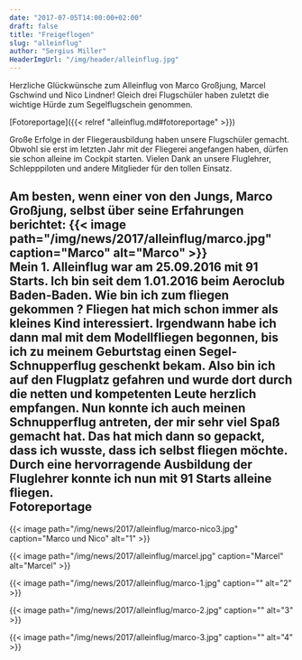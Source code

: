 ```yaml
---
date: "2017-07-05T14:00:00+02:00"
draft: false
title: "Freigeflogen"
slug: "alleinflug"
author: "Sergius Miller"
HeaderImgUrl: "/img/header/alleinflug.jpg"
---
```

Herzliche Glückwünsche zum Alleinflug von Marco Großjung, Marcel Gschwind und Nico Lindner!
Gleich drei Flugschüler haben zuletzt die wichtige Hürde zum Segelflugschein genommen.
 <!--more-->
 [Fotoreportage]({{< relref "alleinflug.md#fotoreportage" >}})         
 
Große Erfolge in der Fliegerausbildung haben unsere Flugschüler gemacht. Obwohl sie erst im letzten Jahr mit der Fliegerei angefangen haben, dürfen sie schon alleine im Cockpit starten. Vielen Dank an unsere Fluglehrer, Schlepppiloten und andere Mitglieder für den tollen Einsatz.

Am besten, wenn einer von den Jungs, Marco Großjung, selbst über seine Erfahrungen berichtet: 
{{< image path="/img/news/2017/alleinflug/marco.jpg" caption="Marco" alt="Marco" >}}                                                                                                                                                                                                                                                                                                                                                                                                                                                                                                                                                                                                                                                                                                                                                                                                                                            
Mein 1. Alleinflug war am 25.09.2016 mit 91 Starts. Ich bin seit dem 1.01.2016 beim Aeroclub Baden-Baden. Wie bin ich zum fliegen gekommen ? Fliegen hat mich schon immer als kleines Kind interessiert. Irgendwann habe ich dann mal mit dem Modellfliegen begonnen, bis ich zu meinem Geburtstag einen Segel-Schnupperflug geschenkt bekam. Also bin ich auf den Flugplatz gefahren und wurde dort durch die netten und kompetenten Leute herzlich empfangen. Nun konnte ich auch meinen Schnupperflug antreten, der mir sehr viel Spaß gemacht hat. Das hat mich dann so gepackt, dass ich wusste, dass ich selbst fliegen möchte. Durch eine hervorragende Ausbildung der Fluglehrer konnte ich nun mit 91 Starts alleine fliegen.                                                
Fotoreportage 
----------------
<p></p>
{{< image path="/img/news/2017/alleinflug/marco-nico3.jpg" caption="Marco und Nico" alt="1" >}}                                                           
<p></p>
{{< image path="/img/news/2017/alleinflug/marcel.jpg" caption="Marcel" alt="Marcel" >}}
<p></p>
{{< image path="/img/news/2017/alleinflug/marco-1.jpg" caption="" alt="2" >}}              
<p></p>
{{< image path="/img/news/2017/alleinflug/marco-2.jpg" caption="" alt="3" >}}  
<p></p>                                                                        
{{< image path="/img/news/2017/alleinflug/marco-3.jpg" caption="" alt="4" >}}  
<p></p>                                                                        